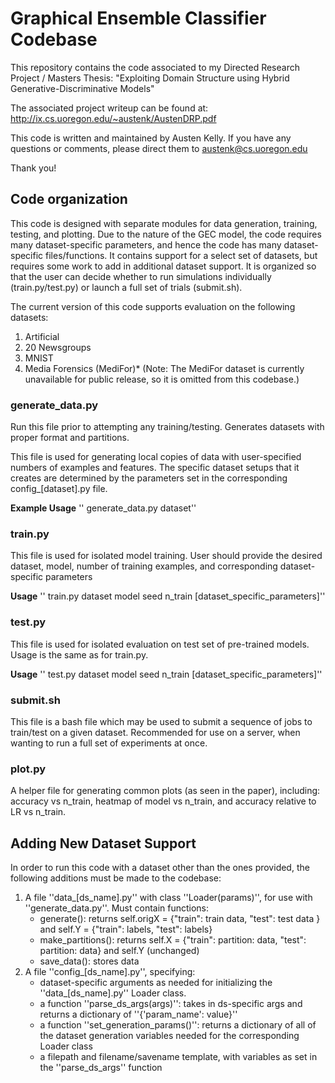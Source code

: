 # Graphical Ensemble Classifier Codebase

This repository contains the code associated to my Directed Research Project / Masters Thesis: "Exploiting Domain Structure using Hybrid Generative-Discriminative Models"

The associated project writeup can be found at:
http://ix.cs.uoregon.edu/~austenk/AustenDRP.pdf


This code is written and maintained by Austen Kelly.
If you have any questions or comments, please direct them to austenk@cs.uoregon.edu

Thank you!

## Code organization

This code is designed with separate modules for data generation, training, testing, and plotting. Due to the nature of the GEC model, the code requires many dataset-specific parameters, and hence the code has many dataset-specific files/functions. It contains support for a select set of datasets, but requires some work to add in additional dataset support.
It is organized so that the user can decide whether to run simulations individually (train.py/test.py) or launch a full set of trials (submit.sh).

The current version of this code supports evaluation on the following datasets:
1. Artificial
2. 20 Newsgroups
3. MNIST
4. Media Forensics (MediFor)*
(Note: The MediFor dataset is currently unavailable for public release, so it is omitted from this codebase.)

### generate_data.py
Run this file prior to attempting any training/testing. Generates datasets with proper format and partitions.

This file is used for generating local copies of data with user-specified numbers of examples and features. The specific dataset setups that it creates are determined by the parameters set in the corresponding config_[dataset].py file.

**Example Usage**
'' generate_data.py dataset''


### train.py
This file is used for isolated model training. User should provide the desired dataset, model, number of training examples, and corresponding dataset-specific parameters

**Usage**
'' train.py dataset model seed n_train [dataset_specific_parameters]''


### test.py
This file is used for isolated evaluation on test set of pre-trained models. Usage is the same as for train.py.

**Usage**
'' test.py dataset model seed n_train [dataset_specific_parameters]''

### submit.sh
This file is a bash file which may be used to submit a sequence of jobs to train/test on a given dataset. Recommended for use on a server, when wanting to run a full set of experiments at once.


### plot.py
A helper file for generating common plots (as seen in the paper), including: accuracy vs n_train, heatmap of model vs n_train, and accuracy relative to LR vs n_train.

## Adding New Dataset Support

In order to run this code with a dataset other than the ones provided, the following additions must be made to the codebase:
1. A file ''data_[ds_name].py'' with class ''Loader(params)'', for use with ''generate_data.py''. Must contain functions:
	- generate(): returns self.origX = {"train": train data, "test": test data } and self.Y = {"train": labels, "test": labels}
	- make_partitions(): returns self.X = {"train": partition: data, "test": partition: data} and self.Y (unchanged)
	- save_data(): stores data
2. A file ''config_[ds_name].py'', specifying:
	- dataset-specific arguments as needed for initializing the ''data_[ds_name].py'' Loader class.
	- a function ''parse_ds_args(args)'': takes in ds-specific args and returns a dictionary of ''{'param_name': value}''
	- a function ''set_generation_params()'': returns a dictionary of all of the dataset generation variables needed for the corresponding Loader class
	- a filepath and filename/savename template, with variables as set in the ''parse_ds_args'' function



